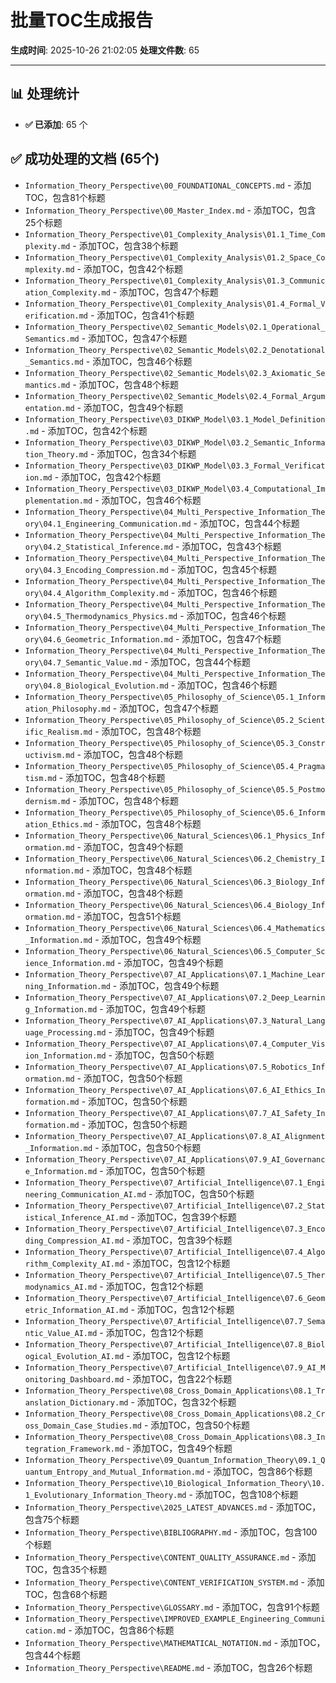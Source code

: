 # 批量TOC生成报告
**生成时间**: 2025-10-26 21:02:05
**处理文件数**: 65

---

## 📊 处理统计

- **✅ 已添加**: 65 个

## ✅ 成功处理的文档 (65个)

- `Information_Theory_Perspective\00_FOUNDATIONAL_CONCEPTS.md` - 添加TOC，包含81个标题
- `Information_Theory_Perspective\00_Master_Index.md` - 添加TOC，包含25个标题
- `Information_Theory_Perspective\01_Complexity_Analysis\01.1_Time_Complexity.md` - 添加TOC，包含38个标题
- `Information_Theory_Perspective\01_Complexity_Analysis\01.2_Space_Complexity.md` - 添加TOC，包含42个标题
- `Information_Theory_Perspective\01_Complexity_Analysis\01.3_Communication_Complexity.md` - 添加TOC，包含47个标题
- `Information_Theory_Perspective\01_Complexity_Analysis\01.4_Formal_Verification.md` - 添加TOC，包含41个标题
- `Information_Theory_Perspective\02_Semantic_Models\02.1_Operational_Semantics.md` - 添加TOC，包含47个标题
- `Information_Theory_Perspective\02_Semantic_Models\02.2_Denotational_Semantics.md` - 添加TOC，包含46个标题
- `Information_Theory_Perspective\02_Semantic_Models\02.3_Axiomatic_Semantics.md` - 添加TOC，包含48个标题
- `Information_Theory_Perspective\02_Semantic_Models\02.4_Formal_Argumentation.md` - 添加TOC，包含49个标题
- `Information_Theory_Perspective\03_DIKWP_Model\03.1_Model_Definition.md` - 添加TOC，包含42个标题
- `Information_Theory_Perspective\03_DIKWP_Model\03.2_Semantic_Information_Theory.md` - 添加TOC，包含34个标题
- `Information_Theory_Perspective\03_DIKWP_Model\03.3_Formal_Verification.md` - 添加TOC，包含42个标题
- `Information_Theory_Perspective\03_DIKWP_Model\03.4_Computational_Implementation.md` - 添加TOC，包含46个标题
- `Information_Theory_Perspective\04_Multi_Perspective_Information_Theory\04.1_Engineering_Communication.md` - 添加TOC，包含44个标题
- `Information_Theory_Perspective\04_Multi_Perspective_Information_Theory\04.2_Statistical_Inference.md` - 添加TOC，包含43个标题
- `Information_Theory_Perspective\04_Multi_Perspective_Information_Theory\04.3_Encoding_Compression.md` - 添加TOC，包含45个标题
- `Information_Theory_Perspective\04_Multi_Perspective_Information_Theory\04.4_Algorithm_Complexity.md` - 添加TOC，包含46个标题
- `Information_Theory_Perspective\04_Multi_Perspective_Information_Theory\04.5_Thermodynamics_Physics.md` - 添加TOC，包含46个标题
- `Information_Theory_Perspective\04_Multi_Perspective_Information_Theory\04.6_Geometric_Information.md` - 添加TOC，包含47个标题
- `Information_Theory_Perspective\04_Multi_Perspective_Information_Theory\04.7_Semantic_Value.md` - 添加TOC，包含44个标题
- `Information_Theory_Perspective\04_Multi_Perspective_Information_Theory\04.8_Biological_Evolution.md` - 添加TOC，包含46个标题
- `Information_Theory_Perspective\05_Philosophy_of_Science\05.1_Information_Philosophy.md` - 添加TOC，包含47个标题
- `Information_Theory_Perspective\05_Philosophy_of_Science\05.2_Scientific_Realism.md` - 添加TOC，包含48个标题
- `Information_Theory_Perspective\05_Philosophy_of_Science\05.3_Constructivism.md` - 添加TOC，包含48个标题
- `Information_Theory_Perspective\05_Philosophy_of_Science\05.4_Pragmatism.md` - 添加TOC，包含48个标题
- `Information_Theory_Perspective\05_Philosophy_of_Science\05.5_Postmodernism.md` - 添加TOC，包含48个标题
- `Information_Theory_Perspective\05_Philosophy_of_Science\05.6_Information_Ethics.md` - 添加TOC，包含48个标题
- `Information_Theory_Perspective\06_Natural_Sciences\06.1_Physics_Information.md` - 添加TOC，包含49个标题
- `Information_Theory_Perspective\06_Natural_Sciences\06.2_Chemistry_Information.md` - 添加TOC，包含48个标题
- `Information_Theory_Perspective\06_Natural_Sciences\06.3_Biology_Information.md` - 添加TOC，包含48个标题
- `Information_Theory_Perspective\06_Natural_Sciences\06.4_Biology_Information.md` - 添加TOC，包含51个标题
- `Information_Theory_Perspective\06_Natural_Sciences\06.4_Mathematics_Information.md` - 添加TOC，包含49个标题
- `Information_Theory_Perspective\06_Natural_Sciences\06.5_Computer_Science_Information.md` - 添加TOC，包含49个标题
- `Information_Theory_Perspective\07_AI_Applications\07.1_Machine_Learning_Information.md` - 添加TOC，包含49个标题
- `Information_Theory_Perspective\07_AI_Applications\07.2_Deep_Learning_Information.md` - 添加TOC，包含49个标题
- `Information_Theory_Perspective\07_AI_Applications\07.3_Natural_Language_Processing.md` - 添加TOC，包含49个标题
- `Information_Theory_Perspective\07_AI_Applications\07.4_Computer_Vision_Information.md` - 添加TOC，包含50个标题
- `Information_Theory_Perspective\07_AI_Applications\07.5_Robotics_Information.md` - 添加TOC，包含50个标题
- `Information_Theory_Perspective\07_AI_Applications\07.6_AI_Ethics_Information.md` - 添加TOC，包含50个标题
- `Information_Theory_Perspective\07_AI_Applications\07.7_AI_Safety_Information.md` - 添加TOC，包含50个标题
- `Information_Theory_Perspective\07_AI_Applications\07.8_AI_Alignment_Information.md` - 添加TOC，包含50个标题
- `Information_Theory_Perspective\07_AI_Applications\07.9_AI_Governance_Information.md` - 添加TOC，包含50个标题
- `Information_Theory_Perspective\07_Artificial_Intelligence\07.1_Engineering_Communication_AI.md` - 添加TOC，包含50个标题
- `Information_Theory_Perspective\07_Artificial_Intelligence\07.2_Statistical_Inference_AI.md` - 添加TOC，包含39个标题
- `Information_Theory_Perspective\07_Artificial_Intelligence\07.3_Encoding_Compression_AI.md` - 添加TOC，包含39个标题
- `Information_Theory_Perspective\07_Artificial_Intelligence\07.4_Algorithm_Complexity_AI.md` - 添加TOC，包含12个标题
- `Information_Theory_Perspective\07_Artificial_Intelligence\07.5_Thermodynamics_AI.md` - 添加TOC，包含12个标题
- `Information_Theory_Perspective\07_Artificial_Intelligence\07.6_Geometric_Information_AI.md` - 添加TOC，包含12个标题
- `Information_Theory_Perspective\07_Artificial_Intelligence\07.7_Semantic_Value_AI.md` - 添加TOC，包含12个标题
- `Information_Theory_Perspective\07_Artificial_Intelligence\07.8_Biological_Evolution_AI.md` - 添加TOC，包含12个标题
- `Information_Theory_Perspective\07_Artificial_Intelligence\07.9_AI_Monitoring_Dashboard.md` - 添加TOC，包含22个标题
- `Information_Theory_Perspective\08_Cross_Domain_Applications\08.1_Translation_Dictionary.md` - 添加TOC，包含32个标题
- `Information_Theory_Perspective\08_Cross_Domain_Applications\08.2_Cross_Domain_Case_Studies.md` - 添加TOC，包含50个标题
- `Information_Theory_Perspective\08_Cross_Domain_Applications\08.3_Integration_Framework.md` - 添加TOC，包含49个标题
- `Information_Theory_Perspective\09_Quantum_Information_Theory\09.1_Quantum_Entropy_and_Mutual_Information.md` - 添加TOC，包含86个标题
- `Information_Theory_Perspective\10_Biological_Information_Theory\10.1_Evolutionary_Information_Theory.md` - 添加TOC，包含108个标题
- `Information_Theory_Perspective\2025_LATEST_ADVANCES.md` - 添加TOC，包含75个标题
- `Information_Theory_Perspective\BIBLIOGRAPHY.md` - 添加TOC，包含100个标题
- `Information_Theory_Perspective\CONTENT_QUALITY_ASSURANCE.md` - 添加TOC，包含35个标题
- `Information_Theory_Perspective\CONTENT_VERIFICATION_SYSTEM.md` - 添加TOC，包含68个标题
- `Information_Theory_Perspective\GLOSSARY.md` - 添加TOC，包含91个标题
- `Information_Theory_Perspective\IMPROVED_EXAMPLE_Engineering_Communication.md` - 添加TOC，包含86个标题
- `Information_Theory_Perspective\MATHEMATICAL_NOTATION.md` - 添加TOC，包含44个标题
- `Information_Theory_Perspective\README.md` - 添加TOC，包含26个标题

